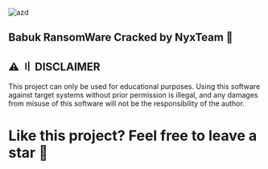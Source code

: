 ![azd](https://i.imgur.com/Pl13W4h.jpg)

## Babuk RansomWare Cracked by NyxTeam 👑 

## ⚠️ 〢 DISCLAIMER
This project can only be used for educational purposes. Using this software against target systems without prior permission is illegal, and any damages from misuse of this software will not be the responsibility of the author.

# Like this project? Feel free to leave a star 🌟
